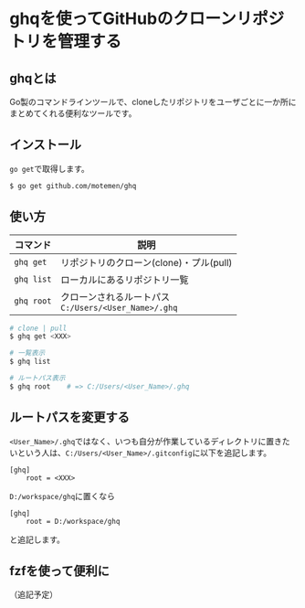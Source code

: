# ghqを使ってGitHubのクローンリポジトリを管理する

## ghqとは

Go製のコマンドラインツールで、cloneしたリポジトリをユーザごとに一か所にまとめてくれる便利なツールです。

## インストール

`go get`で取得します。

```sh
$ go get github.com/motemen/ghq
```

## 使い方

| コマンド   | 説明                                                      |
| ---------- | --------------------------------------------------------- |
| `ghq get`  | リポジトリのクローン(clone)・プル(pull)                   |
| `ghq list` | ローカルにあるリポジトリ一覧                              |
| `ghq root` | クローンされるルートパス<br />`C:/Users/<User_Name>/.ghq` |

```sh
# clone | pull
$ ghq get <XXX>

# 一覧表示
$ ghq list

# ルートパス表示
$ ghq root    # => C:/Users/<User_Name>/.ghq
```

## ルートパスを変更する

`<User_Name>/.ghq`ではなく、いつも自分が作業しているディレクトリに置きたいという人は、`C:/Users/<User_Name>/.gitconfig`に以下を追記します。

```
[ghq]
	root = <XXX>
```

`D:/workspace/ghq`に置くなら

```
[ghq]
	root = D:/workspace/ghq
```

と追記します。

## fzfを使って便利に

（追記予定）

